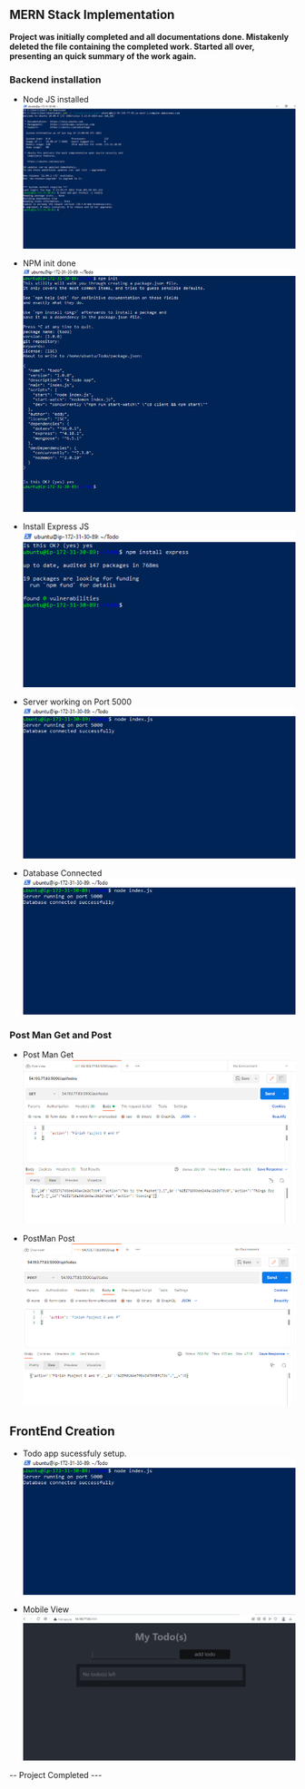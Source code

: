 ## MERN Stack Implementation

**Project was initially completed and all documentations done. Mistakenly deleted the file containing the completed work. Started all over, presenting an quick summary of the work again.**
### Backend installation

* Node JS installed ![Node JS](images/Nodejs%20Installed.PNG) 
  
  
* NPM init done ![NPM init](images/npm%20init%20done.PNG)


* Install Express JS ![Express](images/NPM%20install%20express.PNG)
  

* Server working on Port 5000 ![server port 5000](images/Server%20running%20on%20Port%205000.PNG)
  

* Database Connected ![Database Connected](images/Database%20Connected.PNG)

### Post Man Get and Post

* Post Man Get![Postman Get](images/Post%20Man%20Get%20Functions.PNG)
  

* PostMan Post ![Postman Post](images/Post%20Man%20Post%20function.PNG)

## FrontEnd Creation

* Todo app sucessfuly setup. ![Todo Setup](images/Database%20Connected.PNG)
  

* Mobile View ![Mobile View](images/Completed%20todo%20app.PNG)


-- Project Completed ---